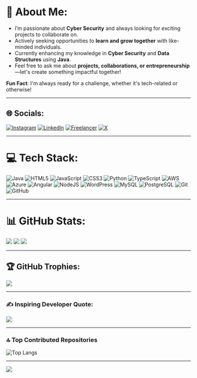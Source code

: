 # 💫 **About Me:**
- I’m passionate about **Cyber Security** and always looking for exciting projects to collaborate on.
- Actively seeking opportunities to **learn and grow together** with like-minded individuals.
- Currently enhancing my knowledge in **Cyber Security** and **Data Structures** using **Java**.
- Feel free to ask me about **projects, collaborations, or entrepreneurship**—let's create something impactful together!

**Fun Fact**: I'm always ready for a challenge, whether it's tech-related or otherwise!

---

## 🌐 Socials:
[![Instagram](https://img.shields.io/badge/Instagram-%23E4405F.svg?logo=Instagram&logoColor=white)](https://instagram.com/Tejas_Barguje_Patil) 
[![LinkedIn](https://img.shields.io/badge/LinkedIn-%230077B5.svg?logo=linkedin&logoColor=white)](https://www.linkedin.com/in/tejas-cybersecurityanalyst-javadeveloper/)
[![Freelancer](https://img.shields.io/badge/Freelancer-007fed.svg?logo=freelancer&logoColor=white)](https://www.freelancer.com/u/TejasBagujePatil?sb=t)
[![X](https://img.shields.io/badge/X-1DA1F2?logo=twitter&logoColor=white)](https://x.com/tejas_barguje)

---

# 💻 **Tech Stack:**
![Java](https://img.shields.io/badge/java-%23ED8B00.svg?style=for-the-badge&logo=openjdk&logoColor=white) 
![HTML5](https://img.shields.io/badge/html5-%23E34F26.svg?style=for-the-badge&logo=html5&logoColor=white) 
![JavaScript](https://img.shields.io/badge/javascript-%23323330.svg?style=for-the-badge&logo=javascript&logoColor=%23F7DF1E) 
![CSS3](https://img.shields.io/badge/css3-%231572B6.svg?style=for-the-badge&logo=css3&logoColor=white) 
![Python](https://img.shields.io/badge/python-3670A0?style=for-the-badge&logo=python&logoColor=ffdd54) 
![TypeScript](https://img.shields.io/badge/typescript-%23007ACC.svg?style=for-the-badge&logo=typescript&logoColor=white) 
![AWS](https://img.shields.io/badge/AWS-%23FF9900.svg?style=for-the-badge&logo=amazon-aws&logoColor=white) 
![Azure](https://img.shields.io/badge/azure-%230072C6.svg?style=for-the-badge&logo=microsoftazure&logoColor=white) 
![Angular](https://img.shields.io/badge/angular-%23DD0031.svg?style=for-the-badge&logo=angular&logoColor=white) 
![NodeJS](https://img.shields.io/badge/node.js-6DA55F?style=for-the-badge&logo=node.js&logoColor=white) 
![WordPress](https://img.shields.io/badge/WordPress-%23117AC9.svg?style=for-the-badge&logo=WordPress&logoColor=white) 
![MySQL](https://img.shields.io/badge/mysql-4479A1.svg?style=for-the-badge&logo=mysql&logoColor=white) 
![PostgreSQL](https://img.shields.io/badge/postgres-%23316192.svg?style=for-the-badge&logo=postgresql&logoColor=white) 
![Git](https://img.shields.io/badge/git-%23F05033.svg?style=for-the-badge&logo=git&logoColor=white) 
![GitHub](https://img.shields.io/badge/github-%23121011.svg?style=for-the-badge&logo=github&logoColor=white)

---

# 📊 **GitHub Stats:**
![](https://github-readme-stats.vercel.app/api?username=tejasbargujepatil&theme=dark&hide_border=false&include_all_commits=false&count_private=false)
![](https://github-readme-streak-stats.herokuapp.com/?user=tejasbargujepatil&theme=dark&hide_border=false)
![](https://github-readme-stats.vercel.app/api/top-langs/?username=tejasbargujepatil&theme=dark&hide_border=false&include_all_commits=false&count_private=false&layout=compact)

---

## 🏆 **GitHub Trophies:**
![](https://github-profile-trophy.vercel.app/?username=tejasbargujepatil&theme=nightowl&no-frame=false&no-bg=false&margin-w=4)

---

### ✍️ **Inspiring Developer Quote:**
![](https://quotes-github-readme.vercel.app/api?type=horizontal&theme=radical)

---

### 🔝 **Top Contributed Repositories**
![Top Langs](https://github-readme-stats.vercel.app/api/top-langs/?username=tejasbargujepatil&layout=compact&theme=dark)


---

[![](https://visitcount.itsvg.in/api?id=tejasbargujepatil&icon=0&color=0)](https://visitcount.itsvg.in)

